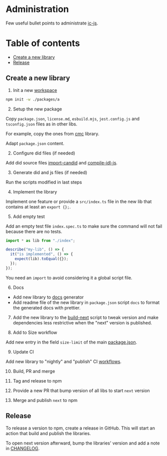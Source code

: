 # Administration

Few useful bullet points to administrate [ic-js](https://github.com/dfinity/ic-js).

# Table of contents

- [Create a new library](#create-a-new-library)
- [Release](#release)

## Create a new library

1. Init a new [workspace](https://docs.npmjs.com/cli/v7/using-npm/workspaces)

```bash
npm init -w ./packages/a
```

2. Setup the new package

Copy `package.json`, `license.md`, `esbuild.mjs`, `jest.config.js` and `tsconfig.json` files as in other libs.

For example, copy the ones from [cmc](https://github.com/dfinity/ic-js/tree/main/packages/cmc) library.

Adapt `package.json` content.

2. Configure did files (if needed)

Add did source files [import-candid](./scripts/import-candid) and [compile-idl-js](./scripts/compile-idl-js).

3. Generate did and js files (if needed)

Run the scripts modified in last steps

4. Implement the library

Implement one feature or provide a `src/index.ts` file in the new lib that contains at least an `export {};`.

5. Add empty test

Add an empty test file `index.spec.ts` to make sure the command will not fail because there are no tests.

```javaScript
import * as lib from "./index";

describe("my-lib", () => {
  it("is implemented", () => {
    expect(lib).toEqual({});
  });
});
```

You need an `import` to avoid considering it a global script file.

6. Docs

- Add new library to [docs](./scripts/docs.js) generator
- Add readme file of the new library in `package.json` script `docs` to format the generated docs with prettier.

7. Add the new library to the [build-next](./scripts/build-next) script to tweak version and make dependencies less restrictive when the "next" version is published.

8. Add to Size workflow

Add new entry in the field `size-limit` of the main [package.json](./package.json).

9. Update CI

Add new library to "nightly" and "publish" CI [workflows](https://github.com/dfinity/ic-js/tree/main/.github/workflows).

10. Build, PR and merge

11. Tag and release to npm

12. Provide a new PR that bump version of all libs to start `next` version

13. Merge and publish `next` to npm

## Release

To release a version to npm, create a release in GitHub. This will start an action that build and publish the libraries.

To open next version afterward, bump the libraries' version and add a note in [CHANGELOG](./CHANGELOG.md).
